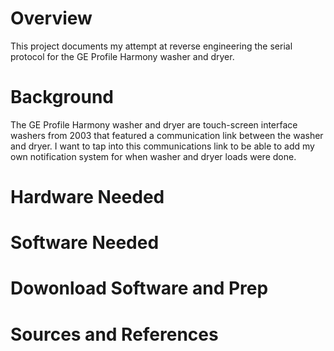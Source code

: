# Overview
This project documents my attempt at reverse engineering the serial protocol for the GE Profile Harmony washer and dryer. 

# Background
The GE Profile Harmony washer and dryer are touch-screen interface washers from 2003 that featured a communication link between the washer and dryer. I want to tap into this communications link to be able to add my own notification system for when washer and dryer loads were done. 

# Hardware Needed 

# Software Needed 

# Dowonload Software and Prep
 
# Sources and References
